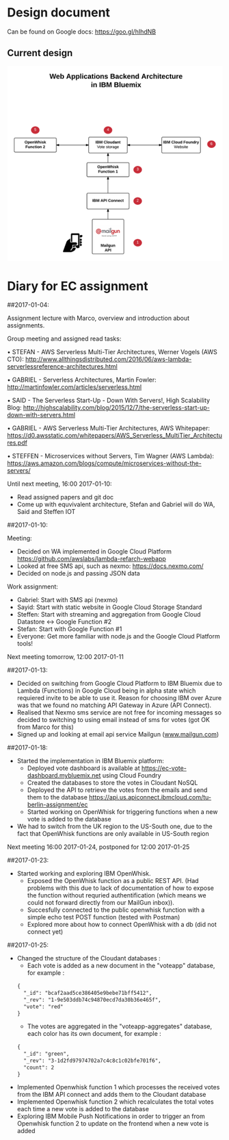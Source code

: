 # Design document
Can be found on Google docs: https://goo.gl/hIhdNB

## Current design
![alt tag](https://raw.githubusercontent.com/Gabbe1993/EC_Assignment/master/IBM%20implementation%20WA.png?token=AIeZDIC9DOzDpoaAI_l0oHh-t36PmffAks5Yke40wA%3D%3D)

# Diary for EC assignment

##2017-01-04:

Assignment lecture with Marco, overview and introduction about assignments.

Group meeting and assigned read tasks:

• STEFAN - AWS Serverless Multi-Tier Architectures, Werner Vogels (AWS CTO): http://www.allthingsdistributed.com/2016/06/aws-lambda-serverlessreference-architectures.html

• GABRIEL - Serverless Architectures, Martin Fowler: http://martinfowler.com/articles/serverless.html

• SAID - The Serverless Start-Up - Down With Servers!, High Scalability Blog: http://highscalability.com/blog/2015/12/7/the-serverless-start-up-down-with-servers.html

• GABRIEL - AWS Serverless Multi-Tier Architectures, AWS Whitepaper: https://d0.awsstatic.com/whitepapers/AWS_Serverless_MultiTier_Architectures.pdf

• STEFFEN - Microservices without Servers, Tim Wagner (AWS Lambda): https://aws.amazon.com/blogs/compute/microservices-without-the-servers/

Until next meeting, 16:00 2017-01-10:

- Read assigned papers and git doc
- Come up with equvivalent architecture, Stefan and Gabriel will do WA, Said and Steffen IOT

##2017-01-10:

Meeting:

- Decided on WA implemented in Google Cloud Platform https://github.com/awslabs/lambda-refarch-webapp
- Looked at free SMS api, such as nexmo: https://docs.nexmo.com/
- Decided on node.js and passing JSON data

Work assignment:
- Gabriel: Start with SMS api (nexmo)
- Sayid: Start with static website in Google Cloud Storage Standard
- Steffen: Start with streaming and aggregation from Google Cloud Datastore <-> Google Function #2
- Stefan: Start with Google Function #1
- Everyone: Get more familiar with node.js and the Google Cloud Platform tools!

Next meeting tomorrow, 12:00 2017-01-11

##2017-01-13:

- Decided on switching from Google Cloud Platform to IBM Bluemix due to Lambda (Functions) in Google Cloud being in alpha state which requiered invite to be able to use it. Reason for choosing IBM over Azure was that we found no matching API Gateway in Azure (API Connect). 
- Realised that Nexmo sms service are not free for incoming messages so decided to switching to using email instead of sms for votes (got OK from Marco for this)
- Signed up and looking at email api service Mailgun (www.mailgun.com)

##2017-01-18:

- Started the implementation in IBM Bluemix platform:
  - Deployed vote dashboard is available at https://ec-vote-dashboard.mybluemix.net using Cloud Foundry
  - Created the databases to store the votes in Cloudant NoSQL 
  - Deployed the API to retrieve the votes from the emails and send them to the database https://api.us.apiconnect.ibmcloud.com/tu-berlin-assignment/ec
  - Started working on OpenWhisk for triggering functions when a new vote is added to the database
- We had to switch from the UK region to the US-South one, due to the fact that OpenWhisk functions are only available in US-South region 

Next meeting 16:00 2017-01-24, postponed for 12:00 2017-01-25

##2017-01-23:

- Started working and exploring IBM OpenWhisk. 
  - Exposed the OpenWhisk function as a public REST API. (Had problems with this due to lack of documentation of how to expose the function without requried authentification (which means we could not forward directly from our MailGun inbox)).   
  - Succesfully connected to the public openwhisk function with a simple echo test POST function (tested with Postman)
  - Explored more about how to connect OpenWhisk with a db (did not connect yet)
  
##2017-01-25:
- Changed the structure of the Cloudant databases :
  - Each vote is added as a new document in the "voteapp" database, for example :
  ```
  {
    "_id": "bcaf2aad5ce386405e9bebe71bff5412",
    "_rev": "1-9e503ddb74c94870ecd7da30b36e465f",
    "vote": "red"
  }
  ```
  - The votes are aggregated in the "voteapp-aggregates" database, each color has its own document, for example :
  ```
  {
    "_id": "green",
    "_rev": "3-1d2fd97974702a7c4c8c1c02bfe701f6",
    "count": 2
  }
  ```
- Implemented Openwhisk function 1 which processes the received votes from the IBM API connect and adds them to the Cloudant database
- Implemented Openwhisk function 2 which recalculates the total votes each time a new vote is added to the database
- Exploring IBM Mobile Push Notifications in order to trigger an from Openwhisk function 2 to update on the frontend when a new vote is added 
